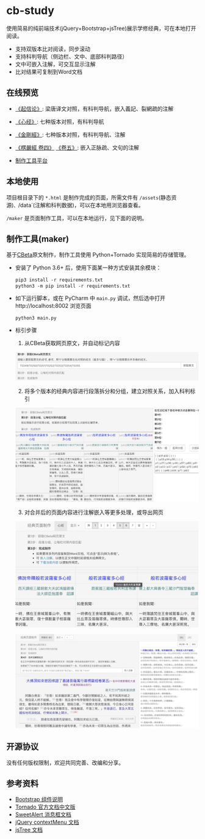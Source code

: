 # cb-study

使用简易的纯前端技术(jQuery+Bootstrap+jsTree)展示学修经典，可在本地打开阅读。
- 支持双版本比对阅读，同步滚动
- 支持科判导航（侧边栏、文中、底部科判路径）
- 文中可嵌入注解，可交互显示注解
- 比对结果可复制到Word文档

## 在线预览
- [《起信论》](http://ggbstudy.top/cb/T1666.html): 梁唐译文对照，有科判导航，嵌入義記、裂網疏的注解
- [《心经》](http://ggbstudy.top/cb/T0251.html): 七种版本对照，有科判导航
- [《金剛經》](http://ggbstudy.top/cb/T0235.html): 七种版本对照，有科判导航、注解
- [《楞嚴經 卷四》](http://ggbstudy.top/cb/T0945_4.html) [《卷五》](http://ggbstudy.top/cb/T0945_5.html): 嵌入正脉疏、文句的注解

- [制作工具平台](https://aiggb.cn/cb)

## 本地使用

项目根目录下的 `*.html` 是制作完成的页面，所需文件有 `/assets`(静态资源)`、`/data`(注解和科判数据)，可以在本地用浏览器查看。

`/maker` 是页面制作工具，可以在本地运行，见下面的说明。

## 制作工具(maker)

基于[CBeta](https://cbetaonline.cn)原文制作，制作工具使用 Python+Tornado 实现简易的存储管理。

- 安装了 Python 3.6+ 后，使用下面某一种方式安装其余模块：
  ```shell
  pip3 install -r requirements.txt
  python3 -m pip install -r requirements.txt
  ```

- 如下运行脚本，或在 PyCharm 中 `main.py` 调试，然后选中打开 http://localhost:8002 浏览页面
  ```shell
  python3 main.py
  ```

- 标引步骤

  1. 从CBeta获取网页原文，并自动标记内容
  
  ![step1](doc/step1.jpg)

  2. 将多个版本的经典内容进行段落拆分和分组，建立对照关系，加入科判标引
  
  ![step2](doc/step2.jpg)

  3. 对合并后的页面内容进行注解嵌入等更多处理，或导出网页
  
  ![step3](doc/step3.jpg)

  ![step4](doc/step4.jpg)

## 开源协议

没有任何版权限制，欢迎共同完善、改编和分享。

## 参考资料

- [Bootstrap 组件说明](https://v3.bootcss.com/components/)
- [Tornado 官方文档中文版](https://tornado-zh.readthedocs.io/zh/latest/)
- [SweetAlert 消息框文档](https://sweetalert.js.org)
- [jQuery contextMenu 文档](https://swisnl.github.io/jQuery-contextMenu/docs.html)
- [jsTree 文档](https://www.jstree.com/api/)
